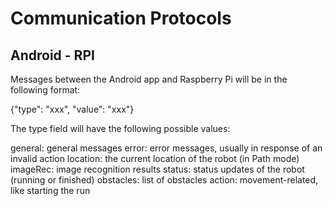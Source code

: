 # Communication Protocols

## Android - RPI
Messages between the Android app and Raspberry Pi will be in the following format:

{"type": "xxx", "value": "xxx"}

The type field will have the following possible values:

general: general messages
error: error messages, usually in response of an invalid action
location: the current location of the robot (in Path mode)
imageRec: image recognition results
status: status updates of the robot (running or finished)
obstacles: list of obstacles
action: movement-related, like starting the run

